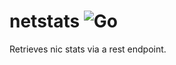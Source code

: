 # netstats ![Go](https://github.com/dariopb/netstats/workflows/Go/badge.svg?branch=master)

Retrieves nic stats via a rest endpoint.

